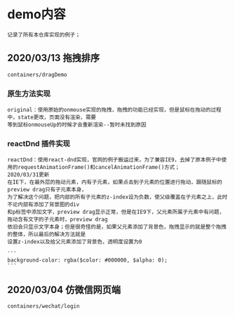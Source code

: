 # demo内容

    记录了所有本仓库实现的例子；

## 2020/03/13 拖拽排序

    containers/dragDemo

### 原生方法实现

    original：使用原始的onmouse实现的拖拽，拖拽的功能已经实现，但是鼠标在拖动的过程中，state更改，页面没有渲染，需要
    等到鼠标onmouseUp的时候才会重新渲染--暂时未找到原因

### reactDnd 插件实现

    reactDnd：使用react-dnd实现，官网的例子搬运过来，为了兼容IE9，去掉了原本例子中使用的requestAnimationFrame()和cancelAnimationFrame()方式；
    2020/03/31更新
    在IE下，在最外层的拖动元素，内有子元素，如果点击到子元素的位置进行拖动，跟随鼠标的preview drag只有子元素本身，
    为了解决这个问题，把内部的所有子元素的z-index设为负数，使父级覆盖在子元素之上，此时不论内部有添加了背景图的div
    和p标签中添加文字，preview drag显示正常，但是在IE9下，父元素所属子元素中有问题，拖动含有文字的子元素时，preview drag
    依旧会只显示文字本身；但是很奇怪的是，如果父元素添加了背景色，拖拽显示的就是整个拖拽的整体，所以最后的解决方法就是
    设置z-index以及给父元素添加了背景色，透明度设置为0

    ```
    background-color: rgba($color: #000000, $alpha: 0);
    ```

## 2020/03/04 仿微信网页端

    containers/wechat/login

